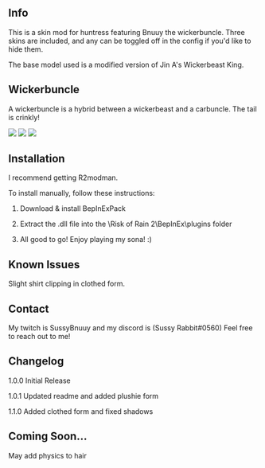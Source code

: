 ## Info
This is a skin mod for huntress featuring Bnuuy the wickerbuncle. Three skins are included, and any can be toggled off in the config if you'd like to hide them.

The base model used is a modified version of Jin A's Wickerbeast King.

## Wickerbuncle

A wickerbuncle is a hybrid between a wickerbeast and a carbuncle. The tail is crinkly!

![](https://cdn.discordapp.com/attachments/895590390843965450/1007685228246077570/risky_rain.png)
![](https://cdn.discordapp.com/attachments/987313716171259934/1008104381293531136/unknown.png)
![](https://cdn.discordapp.com/attachments/987313716171259934/1008104624080818217/unknown.png)


## Installation

I recommend getting R2modman.

To install manually, follow these instructions:

1. Download & install BepInExPack

2. Extract the .dll file into the \Risk of Rain 2\BepInEx\plugins folder

3. All good to go! Enjoy playing my sona! :)

## Known Issues

Slight shirt clipping in clothed form.

## Contact

My twitch is SussyBnuuy and my discord is (Sussy Rabbit#0560)
Feel free to reach out to me!

## Changelog

1.0.0 Initial Release

1.0.1 Updated readme and added plushie form

1.1.0 Added clothed form and fixed shadows

## Coming Soon...

May add physics to hair